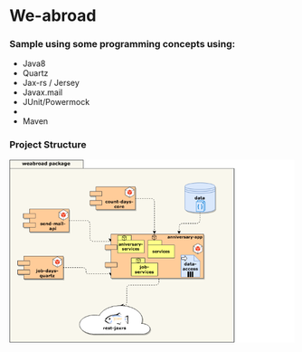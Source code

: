 # We-abroad

### Sample using some programming concepts using:

- Java8
- Quartz
- Jax-rs / Jersey
- Javax.mail
- JUnit/Powermock
- 
- Maven

### Project Structure
![weabrod structure](resources/weabroad.png)
